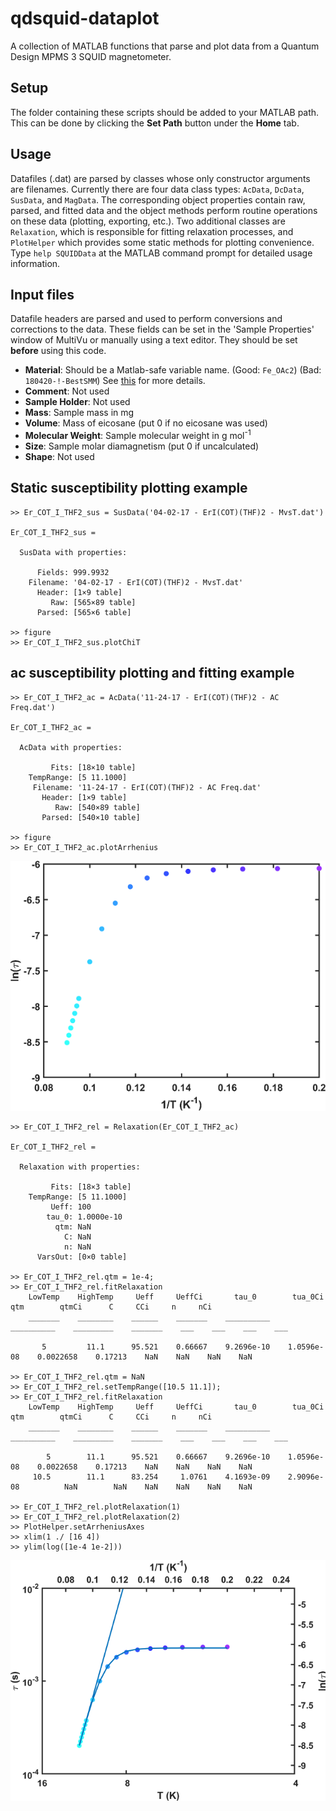 # qdsquid-dataplot
A collection of MATLAB functions that parse and plot data from a Quantum Design MPMS 3 SQUID magnetometer.

## Setup
The folder containing these scripts should be added to your MATLAB path. This can be done by clicking the **Set Path** button under the **Home** tab.

## Usage
Datafiles (.dat) are parsed by classes whose only constructor arguments are filenames. Currently there are four data class types: `AcData`, `DcData`, `SusData`, and `MagData`. The corresponding object properties contain raw, parsed, and fitted data and the object methods perform routine operations on these data (plotting, exporting, etc.). Two additional classes are `Relaxation`, which is responsible for fitting relaxation processes, and `PlotHelper` which provides some static methods for plotting convenience. Type `help SQUIDData` at the MATLAB command prompt for detailed usage information.

## Input files
Datafile headers are parsed and used to perform conversions and corrections to the data. These fields can be set in the 'Sample Properties' window of MultiVu or manually using a text editor. They should be set **before** using this code.

* **Material**: Should be a Matlab-safe variable name. (Good: `Fe_OAc2`) (Bad: `180420-!-BestSMM`) 
See [this](https://www.mathworks.com/help/matlab/matlab_prog/variable-names.html) for more details.
* **Comment**: Not used
* **Sample Holder**: Not used
* **Mass**: Sample mass in mg
* **Volume**: Mass of eicosane (put 0 if no eicosane was used)
* **Molecular Weight**: Sample molecular weight in g mol<sup>-1</sup>
* **Size**: Sample molar diamagnetism (put 0 if uncalculated)
* **Shape**: Not used

## Static susceptibility plotting example
```
>> Er_COT_I_THF2_sus = SusData('04-02-17 - ErI(COT)(THF)2 - MvsT.dat')

Er_COT_I_THF2_sus = 

  SusData with properties:

      Fields: 999.9932
    Filename: '04-02-17 - ErI(COT)(THF)2 - MvsT.dat'
      Header: [1×9 table]
         Raw: [565×89 table]
      Parsed: [565×6 table]

>> figure
>> Er_COT_I_THF2_sus.plotChiT
```

## ac susceptibility plotting and fitting example
```
>> Er_COT_I_THF2_ac = AcData('11-24-17 - ErI(COT)(THF)2 - AC Freq.dat')

Er_COT_I_THF2_ac = 

  AcData with properties:

         Fits: [18×10 table]
    TempRange: [5 11.1000]
     Filename: '11-24-17 - ErI(COT)(THF)2 - AC Freq.dat'
       Header: [1×9 table]
          Raw: [540×89 table]
       Parsed: [540×10 table]

>> figure
>> Er_COT_I_THF2_ac.plotArrhenius
```
![arrhenius plot](examples/Er_COT_I_THF2_ac.png)
```
>> Er_COT_I_THF2_rel = Relaxation(Er_COT_I_THF2_ac)

Er_COT_I_THF2_rel = 

  Relaxation with properties:

         Fits: [18×3 table]
    TempRange: [5 11.1000]
         Ueff: 100
        tau_0: 1.0000e-10
          qtm: NaN
            C: NaN
            n: NaN
      VarsOut: [0×0 table]

>> Er_COT_I_THF2_rel.qtm = 1e-4;
>> Er_COT_I_THF2_rel.fitRelaxation
    LowTemp    HighTemp     Ueff     UeffCi       tau_0        tua_0Ci         qtm        qtmCi      C     CCi     n     nCi
    _______    ________    ______    _______    __________    __________    _________    _______    ___    ___    ___    ___

       5         11.1      95.521    0.66667    9.2696e-10    1.0596e-08    0.0022658    0.17213    NaN    NaN    NaN    NaN

>> Er_COT_I_THF2_rel.qtm = NaN
>> Er_COT_I_THF2_rel.setTempRange([10.5 11.1]);
>> Er_COT_I_THF2_rel.fitRelaxation
    LowTemp    HighTemp     Ueff     UeffCi       tau_0        tua_0Ci         qtm        qtmCi      C     CCi     n     nCi
    _______    ________    ______    _______    __________    __________    _________    _______    ___    ___    ___    ___

        5        11.1      95.521    0.66667    9.2696e-10    1.0596e-08    0.0022658    0.17213    NaN    NaN    NaN    NaN
     10.5        11.1      83.254     1.0761    4.1693e-09    2.9096e-08          NaN        NaN    NaN    NaN    NaN    NaN

>> Er_COT_I_THF2_rel.plotRelaxation(1)
>> Er_COT_I_THF2_rel.plotRelaxation(2)
>> PlotHelper.setArrheniusAxes
>> xlim(1 ./ [16 4])
>> ylim(log([1e-4 1e-2]))
```
![arrhenius plot with relaxation](examples/Er_COT_I_THF2_ac_rel.png)